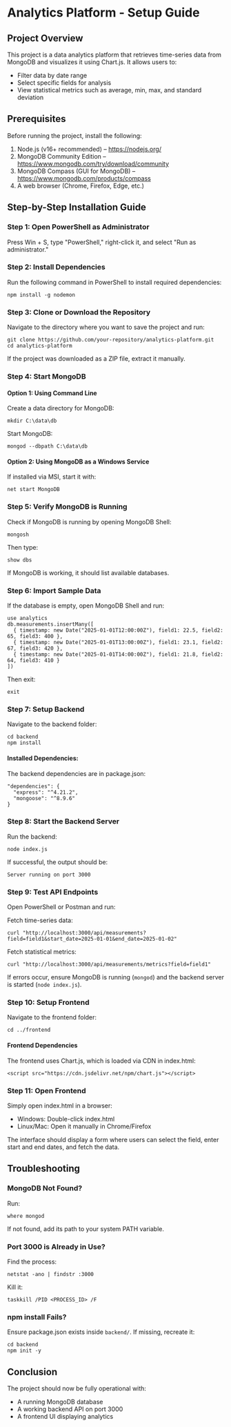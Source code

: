 # Analytics Platform - Setup Guide

## Project Overview

This project is a data analytics platform that retrieves time-series data from MongoDB and visualizes it using Chart.js. It allows users to:

- Filter data by date range
- Select specific fields for analysis
- View statistical metrics such as average, min, max, and standard deviation

## Prerequisites

Before running the project, install the following:

1. Node.js (v16+ recommended) – https://nodejs.org/
2. MongoDB Community Edition – https://www.mongodb.com/try/download/community
3. MongoDB Compass (GUI for MongoDB) – https://www.mongodb.com/products/compass
4. A web browser (Chrome, Firefox, Edge, etc.)

## Step-by-Step Installation Guide

### Step 1: Open PowerShell as Administrator

Press Win + S, type "PowerShell," right-click it, and select "Run as administrator."

### Step 2: Install Dependencies

Run the following command in PowerShell to install required dependencies:

```
npm install -g nodemon
```

### Step 3: Clone or Download the Repository

Navigate to the directory where you want to save the project and run:

```
git clone https://github.com/your-repository/analytics-platform.git
cd analytics-platform
```

If the project was downloaded as a ZIP file, extract it manually.

### Step 4: Start MongoDB

#### Option 1: Using Command Line

Create a data directory for MongoDB:

```
mkdir C:\data\db
```

Start MongoDB:

```
mongod --dbpath C:\data\db
```

#### Option 2: Using MongoDB as a Windows Service

If installed via MSI, start it with:

```
net start MongoDB
```

### Step 5: Verify MongoDB is Running

Check if MongoDB is running by opening MongoDB Shell:

```
mongosh
```

Then type:

```
show dbs
```

If MongoDB is working, it should list available databases.

### Step 6: Import Sample Data

If the database is empty, open MongoDB Shell and run:

```
use analytics
db.measurements.insertMany([
  { timestamp: new Date("2025-01-01T12:00:00Z"), field1: 22.5, field2: 65, field3: 400 },
  { timestamp: new Date("2025-01-01T13:00:00Z"), field1: 23.1, field2: 67, field3: 420 },
  { timestamp: new Date("2025-01-01T14:00:00Z"), field1: 21.8, field2: 64, field3: 410 }
])
```

Then exit:

```
exit
```

### Step 7: Setup Backend

Navigate to the backend folder:

```
cd backend
npm install
```

#### Installed Dependencies:

The backend dependencies are in package.json:

```
"dependencies": {
  "express": "^4.21.2",
  "mongoose": "^8.9.6"
}
```

### Step 8: Start the Backend Server

Run the backend:

```
node index.js
```

If successful, the output should be:

```
Server running on port 3000
```

### Step 9: Test API Endpoints

Open PowerShell or Postman and run:

Fetch time-series data:

```
curl "http://localhost:3000/api/measurements?field=field1&start_date=2025-01-01&end_date=2025-01-02"
```

Fetch statistical metrics:

```
curl "http://localhost:3000/api/measurements/metrics?field=field1"
```

If errors occur, ensure MongoDB is running (`mongod`) and the backend server is started (`node index.js`).

### Step 10: Setup Frontend

Navigate to the frontend folder:

```
cd ../frontend
```

#### Frontend Dependencies

The frontend uses Chart.js, which is loaded via CDN in index.html:

```
<script src="https://cdn.jsdelivr.net/npm/chart.js"></script>
```

### Step 11: Open Frontend

Simply open index.html in a browser:

- Windows: Double-click index.html
- Linux/Mac: Open it manually in Chrome/Firefox

The interface should display a form where users can select the field, enter start and end dates, and fetch the data.

## Troubleshooting

### MongoDB Not Found?

Run:

```
where mongod
```

If not found, add its path to your system PATH variable.

### Port 3000 is Already in Use?

Find the process:

```
netstat -ano | findstr :3000
```

Kill it:

```
taskkill /PID <PROCESS_ID> /F
```

### npm install Fails?

Ensure package.json exists inside `backend/`. If missing, recreate it:

```
cd backend
npm init -y
```

## Conclusion

The project should now be fully operational with:

- A running MongoDB database
- A working backend API on port 3000
- A frontend UI displaying analytics
